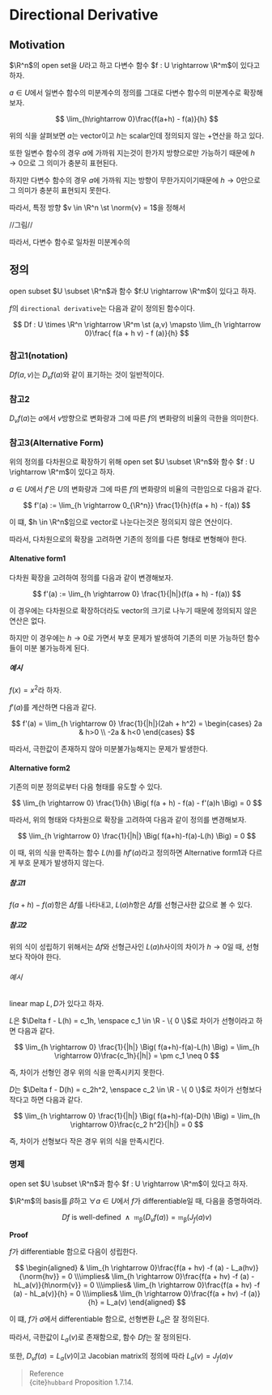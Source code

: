 # Directional Derivative
## Motivation
$\R^n$의 open set을 $U$라고 하고 다변수 함수 $f : U \rightarrow \R^m$이 있다고 하자.

$a \in U$에서 일변수 함수의 미분계수의 정의를 그대로 다변수 함수의 미분계수로 확장해보자.

$$ \lim_{h\rightarrow 0}\frac{f(a+h) - f(a)}{h} $$

위의 식을 살펴보면 $a$는 vector이고 $h$는 scalar인데 정의되지 않는 $+$연산을 하고 있다.

또한 일변수 함수의 경우 $a$에 가까워 지는것이 한가지 방향으로만 가능하기 때문에 $h\rightarrow 0$으로 그 의미가 충분히 표현된다.

하지만 다변수 함수의 경우 $a$에 가까워 지는 방향이 무한가지이기때문에 $h\rightarrow 0$만으로 그 의미가 충분히 표현되지 못한다.

따라서, 특정 방향 $v \in \R^n \st \norm{v} = 1$을 정해서 

//그림//

따라서, 다변수 함수로 일차원 미분계수의

## 정의
open subset $U \subset \R^n$과 함수 $f:U \rightarrow \R^m$이 있다고 하자.

$f$의 `directional derivative`는 다음과 같이 정의된 함수이다.

$$ Df : U \times \R^n \rightarrow \R^m \st (a,v) \mapsto \lim_{h \rightarrow 0}\frac{ f(a + h v) - f (a)}{h} $$

### 참고1(notation)
$Df(a,v)$는 $D_vf(a)$와 같이 표기하는 것이 일반적이다.

### 참고2
$D_vf(a)$는 $a$에서 $v$방향으로 변화량과 그에 따른 $f$의 변화량의 비율의 극한을 의미한다.

### 참고3(Alternative Form)
위의 정의를 다차원으로 확장하기 위해 open set $U \subset \R^n$와 함수 $f : U \rightarrow \R^m$이 있다고 하자.

$a \in U$에서 $f'$은 $U$의 변화량과 그에 따른 $f$의 변화량의 비율의 극한임으로 다음과 같다.

$$ f'(a) := \lim_{h \rightarrow 0_{\R^n}} \frac{1}{h}(f(a + h) - f(a)) $$

이 떄, $h \in \R^n$임으로 vector로 나눈다는것은 정의되지 않은 연산이다.

따라서, 다차원으로의 확장을 고려하면 기존의 정의를 다른 형태로 변형해야 한다.

#### Altenative form1
다차원 확장을 고려하여 정의를 다음과 같이 변경해보자.

$$ f'(a) := \lim_{h \rightarrow 0} \frac{1}{|h|}(f(a + h) - f(a)) $$

이 경우에는 다차원으로 확장하더라도 vector의 크기로 나누기 때문에 정의되지 않은 연산은 없다. 

하지만 이 경우에는 $h \rightarrow 0$로 가면서 부호 문제가 발생하여 기존의 미분 가능하던 함수들이 미분 불가능하게 된다.

##### 예시
$f(x) = x^2$라 하자.

$f'(a)$를 계산하면 다음과 같다.

$$ f'(a) = \lim_{h \rightarrow 0} \frac{1}{|h|}(2ah + h^2) = \begin{cases} 2a & h>0 \\ -2a & h<0 \end{cases} $$

따라서, 극한값이 존재하지 않아 미분불가능해지는 문제가 발생한다.

#### Alternative form2
기존의 미분 정의로부터 다음 형태를 유도할 수 있다.

$$ \lim_{h \rightarrow 0} \frac{1}{h} \Big( f(a + h) - f(a) - f'(a)h \Big) = 0 $$

따라서, 위의 형태와 다차원으로 확장을 고려하여 다음과 같이 정의를 변경해보자.

$$ \lim_{h \rightarrow 0} \frac{1}{|h|} \Big( f(a+h)-f(a)-L(h) \Big) = 0 $$

이 때, 위의 식을 만족하는 함수 $L(h)$를 $hf'(a)$라고 정의하면 Alternative form1과 다르게 부호 문제가 발생하지 않는다.

##### 참고1
$f(a + h) - f(a)$항은 $\Delta f$를 나타내고, $L(a)h$항은 $\Delta f$를 선형근사한 값으로 볼 수 있다.

##### 참고2
위의 식이 성립하기 위해서는 $\Delta f$와 선형근사인 $L(a)h$사이의 차이가 $h \rightarrow 0$일 때, 선형보다 작아야 한다.

###### 예시
linear map $L,D$가 있다고 하자.

$L$은 $\Delta f - L(h) = c_1h, \enspace c_1 \in \R - \{ 0 \}$로 차이가 선형이라고 하면 다음과 같다.

$$ \lim_{h \rightarrow 0} \frac{1}{|h|} \Big( f(a+h)-f(a)-L(h) \Big) = \lim_{h \rightarrow 0}\frac{c_1h}{|h|} = \pm c_1 \neq 0 $$

즉, 차이가 선형인 경우 위의 식을 만족시키지 못한다.

$D$는 $\Delta f - D(h) = c_2h^2, \enspace c_2 \in \R - \{ 0 \}$로 차이가 선형보다 작다고 하면 다음과 같다.

$$ \lim_{h \rightarrow 0} \frac{1}{|h|} \Big( f(a+h)-f(a)-D(h) \Big) = \lim_{h \rightarrow 0}\frac{c_2 h^2}{|h|} = 0 $$

즉, 차이가 선형보다 작은 경우 위의 식을 만족시킨다.

### 명제
open set $U \subset \R^n$과 함수 $f : U \rightarrow \R^m$이 있다고 하자.

$\R^m$의 basis를 $\beta$하고 $\forall a \in U$에서 $f$가 differentiable일 때, 다음을 증명하여라.

$$ Df\text{ is well-defined} \enspace\land\enspace \mathfrak{m_\beta}(D_vf(a)) = \mathfrak{m_\beta}(J_f(a)v) $$

**Proof**

$f$가 differentiable 함으로 다음이 성립한다.

$$ \begin{aligned} & \lim_{h \rightarrow 0}\frac{f(a + hv) -f (a) - L_a(hv)}{\norm{hv}} = 0 \\\implies& \lim_{h \rightarrow 0}\frac{f(a + hv) -f (a) - hL_a(v)}{h\norm{v}} = 0 \\\implies& \lim_{h \rightarrow 0}\frac{f(a + hv) -f (a) - hL_a(v)}{h} = 0 \\\implies& \lim_{h \rightarrow 0}\frac{f(a + hv) -f (a)}{h} = L_a(v) \end{aligned} $$

이 떄, $f$가 $a$에서 differentiable 함으로, 선형변환 $L_a$은 잘 정의된다. 

따라서, 극한값이 $L_a(v)$로 존재함으로, 함수 $Df$는 잘 정의된다.

또한, $D_vf(a) = L_a(v)$이고 Jacobian matrix의 정의에 따라 $L_a(v) = J_f(a)v$



> Reference  
> {cite}`hubbard` Proposition 1.7.14.

